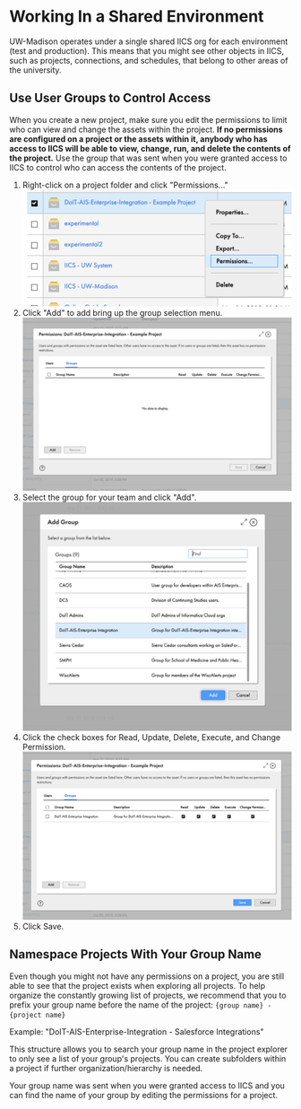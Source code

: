 # Working In a Shared Environment

UW-Madison operates under a single shared IICS org for each environment (test and production).
This means that you might see other objects in IICS, such as projects, connections, and schedules, that belong to other areas of the university.

## Use User Groups to Control Access

When you create a new project, make sure you edit the permissions to limit who can view and change the assets within the project.
**If no permissions are configured on a project or the assets within it, anybody who has access to IICS will be able to view, change, run, and delete the contents of the project.**
Use the group that was sent when you were granted access to IICS to control who can access the contents of the project.

1. Right-click on a project folder and click "Permissions..." ![Project right-click menu](../images/right-click-permissions.png)
1. Click "Add" to add bring up the group selection menu. ![Project permissions menu without group](../images/add-group.png)
1. Select the group for your team and click "Add". ![Group selection menu](../images/select-group.png)
1. Click the check boxes for Read, Update, Delete, Execute, and Change Permission. ![Project permissions menu with permissions applied.](../images/apply-permissions.png)
1. Click Save.

## Namespace Projects With Your Group Name

Even though you might not have any permissions on a project, you are still able to see that the project exists when exploring all projects.
To help organize the constantly growing list of projects, we recommend that you to prefix your group name before the name of the project: `{group name} - {project name}`

Example: "DoIT-AIS-Enterprise-Integration - Salesforce Integrations"

This structure allows you to search your group name in the project explorer to only see a list of your group's projects.
You can create subfolders within a project if further organization/hierarchy is needed.

Your group name was sent when you were granted access to IICS and you can find the name of your group by editing the permissions for a project.